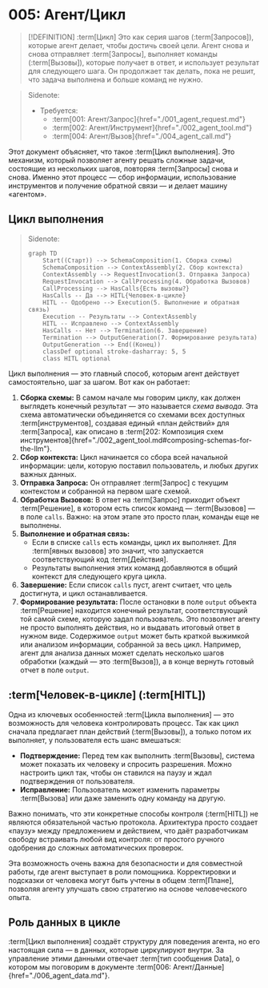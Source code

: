 # 005: Агент/Цикл

> [!DEFINITION] :term[Цикл]
> Это как серия шагов (:term[Запросов]), которые агент делает, чтобы достичь своей цели. Агент снова и снова отправляет :term[Запросы], выполняет команды (:term[Вызовы]), которые получает в ответ, и использует результат для следующего шага. Он продолжает так делать, пока не решит, что задача выполнена и больше команд не нужно.

> Sidenote:
> - Требуется:
>   - :term[001: Агент/Запрос]{href="./001_agent_request.md"}
>   - :term[002: Агент/Инструмент]{href="./002_agent_tool.md"}
>   - :term[004: Агент/Вызов]{href="./004_agent_call.md"}

Этот документ объясняет, что такое :term[Цикл выполнения]. Это механизм, который позволяет агенту решать сложные задачи, состоящие из нескольких шагов, повторяя :term[Запросы] снова и снова. Именно этот процесс — сбор информации, использование инструментов и получение обратной связи — и делает машину «агентом».

## Цикл выполнения

> Sidenote:
> ```mermaid
> graph TD
>     Start((Старт)) --> SchemaComposition(1. Сборка схемы)
>     SchemaComposition --> ContextAssembly(2. Сбор контекста)
>     ContextAssembly --> RequestInvocation(3. Отправка Запроса)
>     RequestInvocation --> CallProcessing(4. Обработка Вызовов)
>     CallProcessing --> HasCalls{Есть вызовы?}
>     HasCalls -- Да --> HITL{Человек-в-цикле}
>     HITL -- Одобрено --> Execution(5. Выполнение и обратная связь)
>     Execution -- Результаты --> ContextAssembly
>     HITL -- Исправлено --> ContextAssembly
>     HasCalls -- Нет --> Termination(6. Завершение)
>     Termination --> OutputGeneration(7. Формирование результата)
>     OutputGeneration --> End((Конец))
>     classDef optional stroke-dasharray: 5, 5
>     class HITL optional
> ```

Цикл выполнения — это главный способ, которым агент действует самостоятельно, шаг за шагом. Вот как он работает:

1.  **Сборка схемы:** В самом начале мы говорим циклу, как должен выглядеть конечный результат — это называется *схема вывода*. Эта схема автоматически объединяется со схемами всех доступных :term[инструментов], создавая единый «план действий» для :term[Запроса], как описано в :term[202: Композиция схем инструментов]{href="./002_agent_tool.md#composing-schemas-for-the-llm"}.
2.  **Сбор контекста:** Цикл начинается со сбора всей начальной информации: цели, которую поставил пользователь, и любых других важных данных.
3.  **Отправка Запроса:** Он отправляет :term[Запрос] с текущим контекстом и собранной на первом шаге схемой.
4.  **Обработка Вызовов:** В ответ на :term[Запрос] приходит объект :term[Решение], в котором есть список команд — :term[Вызовов] — в поле `calls`. Важно: на этом этапе это просто план, команды еще не выполнены.
5.  **Выполнение и обратная связь:**
    - Если в списке `calls` есть команды, цикл их выполняет. Для :term[явных вызовов] это значит, что запускается соответствующий код :term[Действия].
    - Результаты выполнения этих команд добавляются в общий контекст для следующего круга цикла.
6.  **Завершение:** Если список `calls` пуст, агент считает, что цель достигнута, и цикл останавливается.
7.  **Формирование результата:** После остановки в поле `output` объекта :term[Решение] находится конечный результат, соответствующий той самой схеме, которую задал пользователь. Это позволяет агенту не просто выполнять действия, но и выдавать итоговый ответ в нужном виде. Содержимое `output` может быть краткой выжимкой или анализом информации, собранной за весь цикл. Например, агент для анализа данных может сделать несколько шагов обработки (каждый — это :term[Вызов]), а в конце вернуть готовый отчет в поле `output`.

## :term[Человек-в-цикле] (:term[HITL])

Одна из ключевых особенностей :term[Цикла выполнения] — это возможность для человека контролировать процесс. Так как цикл сначала предлагает план действий (:term[Вызовы]), а только потом их выполняет, у пользователя есть шанс вмешаться:

- **Подтверждение:** Перед тем как выполнить :term[Вызовы], система может показать их человеку и спросить разрешения. Можно настроить цикл так, чтобы он ставился на паузу и ждал подтверждения от пользователя.
- **Исправление:** Пользователь может изменить параметры :term[Вызова] или даже заменить одну команду на другую.

Важно понимать, что эти конкретные способы контроля (:term[HITL]) не являются обязательной частью протокола. Архитектура просто создает «паузу» между предложением и действием, что даёт разработчикам свободу встраивать любой вид контроля: от простого ручного одобрения до сложных автоматических проверок.

Эта возможность очень важна для безопасности и для совместной работы, где агент выступает в роли помощника. Корректировки и подсказки от человека могут быть учтены в общем :term[Плане], позволяя агенту улучшать свою стратегию на основе человеческого опыта.

## Роль данных в цикле

:term[Цикл выполнения] создаёт структуру для поведения агента, но его настоящая сила — в данных, которые циркулируют внутри. За управление этими данными отвечает :term[тип сообщения Data], о котором мы поговорим в документе :term[006: Агент/Данные]{href="./006_agent_data.md"}.
